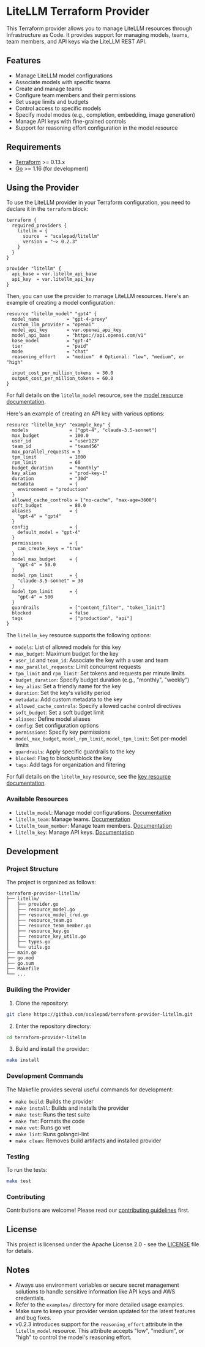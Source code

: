 # LiteLLM Terraform Provider

This Terraform provider allows you to manage LiteLLM resources through Infrastructure as Code. It provides support for managing models, teams, team members, and API keys via the LiteLLM REST API.

## Features

- Manage LiteLLM model configurations
- Associate models with specific teams
- Create and manage teams
- Configure team members and their permissions
- Set usage limits and budgets
- Control access to specific models
- Specify model modes (e.g., completion, embedding, image generation)
- Manage API keys with fine-grained controls
- Support for reasoning effort configuration in the model resource

## Requirements

- [Terraform](https://www.terraform.io/downloads.html) >= 0.13.x
- [Go](https://golang.org/doc/install) >= 1.16 (for development)

## Using the Provider

To use the LiteLLM provider in your Terraform configuration, you need to declare it in the <code>terraform</code> block:

```hcl
terraform {
  required_providers {
    litellm = {
      source  = "scalepad/litellm"
      version = "~> 0.2.3"
    }
  }
}

provider "litellm" {
  api_base = var.litellm_api_base
  api_key  = var.litellm_api_key
}
```

Then, you can use the provider to manage LiteLLM resources. Here's an example of creating a model configuration:

```hcl
resource "litellm_model" "gpt4" {
  model_name          = "gpt-4-proxy"
  custom_llm_provider = "openai"
  model_api_key       = var.openai_api_key
  model_api_base      = "https://api.openai.com/v1"
  base_model          = "gpt-4"
  tier                = "paid"
  mode                = "chat"
  reasoning_effort    = "medium"  # Optional: "low", "medium", or "high"

  input_cost_per_million_tokens  = 30.0
  output_cost_per_million_tokens = 60.0
}
```

For full details on the <code>litellm_model</code> resource, see the [model resource documentation](docs/resources/model.md).

Here's an example of creating an API key with various options:

```hcl
resource "litellm_key" "example_key" {
  models               = ["gpt-4", "claude-3.5-sonnet"]
  max_budget           = 100.0
  user_id              = "user123"
  team_id              = "team456"
  max_parallel_requests = 5
  tpm_limit            = 1000
  rpm_limit            = 60
  budget_duration      = "monthly"
  key_alias            = "prod-key-1"
  duration             = "30d"
  metadata             = {
    environment = "production"
  }
  allowed_cache_controls = ["no-cache", "max-age=3600"]
  soft_budget          = 80.0
  aliases              = {
    "gpt-4" = "gpt4"
  }
  config               = {
    default_model = "gpt-4"
  }
  permissions          = {
    can_create_keys = "true"
  }
  model_max_budget     = {
    "gpt-4" = 50.0
  }
  model_rpm_limit      = {
    "claude-3.5-sonnet" = 30
  }
  model_tpm_limit      = {
    "gpt-4" = 500
  }
  guardrails           = ["content_filter", "token_limit"]
  blocked              = false
  tags                 = ["production", "api"]
}
```

The <code>litellm_key</code> resource supports the following options:

- <code>models</code>: List of allowed models for this key
- <code>max_budget</code>: Maximum budget for the key
- <code>user_id</code> and <code>team_id</code>: Associate the key with a user and team
- <code>max_parallel_requests</code>: Limit concurrent requests
- <code>tpm_limit</code> and <code>rpm_limit</code>: Set tokens and requests per minute limits
- <code>budget_duration</code>: Specify budget duration (e.g., "monthly", "weekly")
- <code>key_alias</code>: Set a friendly name for the key
- <code>duration</code>: Set the key's validity period
- <code>metadata</code>: Add custom metadata to the key
- <code>allowed_cache_controls</code>: Specify allowed cache control directives
- <code>soft_budget</code>: Set a soft budget limit
- <code>aliases</code>: Define model aliases
- <code>config</code>: Set configuration options
- <code>permissions</code>: Specify key permissions
- <code>model_max_budget</code>, <code>model_rpm_limit</code>, <code>model_tpm_limit</code>: Set per-model limits
- <code>guardrails</code>: Apply specific guardrails to the key
- <code>blocked</code>: Flag to block/unblock the key
- <code>tags</code>: Add tags for organization and filtering

For full details on the <code>litellm_key</code> resource, see the [key resource documentation](docs/resources/key.md).

### Available Resources

- <code>litellm_model</code>: Manage model configurations. [Documentation](docs/resources/model.md)
- <code>litellm_team</code>: Manage teams. [Documentation](docs/resources/team.md)
- <code>litellm_team_member</code>: Manage team members. [Documentation](docs/resources/team_member.md)
- <code>litellm_key</code>: Manage API keys. [Documentation](docs/resources/key.md)

## Development

### Project Structure

The project is organized as follows:

```
terraform-provider-litellm/
├── litellm/
│   ├── provider.go
│   ├── resource_model.go
│   ├── resource_model_crud.go
│   ├── resource_team.go
│   ├── resource_team_member.go
│   ├── resource_key.go
│   ├── resource_key_utils.go
│   ├── types.go
│   └── utils.go
├── main.go
├── go.mod
├── go.sum
├── Makefile
└── ...
```

### Building the Provider

1. Clone the repository:

```sh
git clone https://github.com/scalepad/terraform-provider-litellm.git
```

2. Enter the repository directory:

```sh
cd terraform-provider-litellm
```

3. Build and install the provider:

```sh
make install
```

### Development Commands

The Makefile provides several useful commands for development:

- `make build`: Builds the provider
- `make install`: Builds and installs the provider
- `make test`: Runs the test suite
- `make fmt`: Formats the code
- `make vet`: Runs go vet
- `make lint`: Runs golangci-lint
- `make clean`: Removes build artifacts and installed provider

### Testing

To run the tests:

```sh
make test
```

### Contributing

Contributions are welcome! Please read our [contributing guidelines](CONTRIBUTING.md) first.

## License

This project is licensed under the Apache License 2.0 - see the [LICENSE](LICENSE) file for details.

## Notes

- Always use environment variables or secure secret management solutions to handle sensitive information like API keys and AWS credentials.
- Refer to the `examples/` directory for more detailed usage examples.
- Make sure to keep your provider version updated for the latest features and bug fixes.
- v0.2.3 introduces support for the <code>reasoning_effort</code> attribute in the <code>litellm_model</code> resource. This attribute accepts "low", "medium", or "high" to control the model's reasoning effort.
